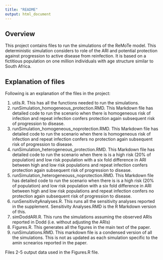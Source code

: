 ```yaml
---
title: "README"
output: html_document
---
```


## Overview
This project contains files to run the simulations of the ReMoTe model. This deterministic simulation considers to role of the ARI and potential protection against progression to active disease from reinfection. It is based on a fictitious population on one million individuals with age structure similar to South Africa.

## Explanation of files
Following is an explanation of the files in the project:

1. utils.R. This has all the functions needed to run the simulations.
2. runSimulation_homogeneous_protection.RMD. This Markdown file has detailed code to run the scenario when there is homogeneous risk of infection and repeat infection confers protection again subsequent risk of progression to disease.  
3. runSimulation_homogeneous_noprotection.RMD. This Markdown file has detailed code to run the scenario when there is homogeneous risk of infection and repeat infection confers no protection again subsequent risk of progression to disease.  
4. runSimulation_heterogeneous_protection.RMD. This Markdown file has detailed code to run the scenario when there is is a high risk (20% of population) and low risk population with a six fold difference in ARI between high and low risk populations and repeat infection confers protection again subsequent risk of progression to disease.  
5. runSimulation_heterogeneouss_noprotection.RMD. This Markdown file has detailed code to run the scenario when there is is a high risk (20% of population) and low risk population with a six fold difference in ARI between high and low risk populations and repeat infection confers no protection again subsequent risk of progression to disease. 
6. runSensitivityAnalyses.R. This runs all the sensitivity analyses reported in the supplement. Sensitivity Analyses.RMD is the R Markdown version of this.
7. simDoddARI.R. This runs the simulations assuming the observed ARIs reported in Dodd (i.e. without adjusting the ARIs)
8. Figures.R. This generates all the figures in the main text of the paper.
8. runSimulations.RMD. This markdown file is a condensed version of all the simulations. This is not as updated as each simulation specific to the amin scnearios reported in the paper.

Files 2-5 output data used in the Figures.R file.
